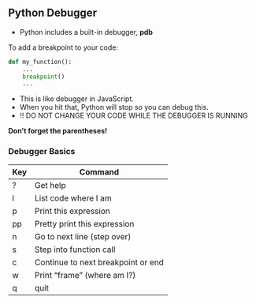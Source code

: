 ## Python Debugger

- Python includes a built-in debugger, **pdb**

To add a breakpoint to your code:
```python
def my_function():
    ...
    breakpoint()
    ...
```

- This is like debugger in JavaScript.
- When you hit that, Python will stop so you can debug this.
- !! DO NOT CHANGE YOUR CODE WHILE THE DEBUGGER IS RUNNING

**Don’t forget the parentheses!**

### Debugger Basics
| Key | Command                            |
| --- | ---------------------------------- |
| ?   | Get help                           |
| l   | List code where I am               |
| p   | Print this expression              |
| pp  | Pretty print this expression       |
| n   | Go to next line (step over)        |
| s   | Step into function call            |
| c   | Continue to next breakpoint or end |
| w   | Print “frame” (where am I?)        |
| q   | quit                               |






